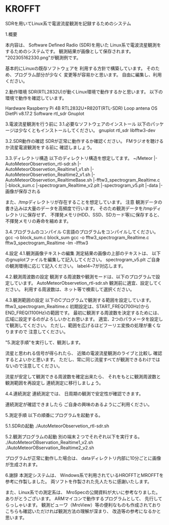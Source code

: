 # KROFFT
SDRを用いてLinux系で電波流星観測を記録するためのシステム

1.概要

本内容は、
Software Defined Radio (SDR)を用いた
Linux系で電波流星観測をするためのシステムです。
観測結果が画像として保存されます。
"202305162330.png"が観測例です。

基本的にLinuxの既存ソフトウェアを
利用する方針で構築しています。
そのため、プログラム部分が少なく
変更等が容易かと思います。
自由に編集し、利用ください。


2.動作環境
SDR(RTL2832U)が動くLinux環境で動作するかと思います。
以下の環境で動作を確認しています。

Hardware
	Raspberry Pi 4B
	RTL2832U+R820T(RTL-SDR)
	Loop antena
OS
	DietPi v8.17.2
Software
	rtl_sdr
	Gnuplot

3.電波流星観測を行う前に
3.1.必要なソフトウェアのインストール
以下のパッケージは少なくともインストールしてください。
gnuplot rtl_sdr libfftw3-dev

3.2.SDR動作の確認
SDRが正常に動作するか確認ください。
FMラジオを聴けるか流星電波観測をする前に
確認しましょう。

3.3.ディレクトリ構造
以下のディレクトリ構造を想定してます。
~/Meteor
  |-AutoMeteorObservetion_rtl-sdr.sh
  |-AutoMeteorObservetion_Realtime1_v1.sh
  |-AutoMeteorObservetion_Realtime2_v1.sh
  |-AutoMeteorObservetion_RealtimeBase.sh
  |-fftw3_spectrogram_Realtime.c
  |-block_sum.c
  |-spectrogram_Realtime_v2.plt
  |-spectrogram_v5.plt
  |-data
     |-画像が保存される

また、/tmpディレクトリが存在することを想定しています。
注意
観測データの書き込みは大量のデータを高頻度で行います。
そのため観測データを/tmpディレクトリに保存せず、
不揮発メモリ(HDD、SSD、SDカード等)に保存すると、
不揮発メモリの寿命を縮めます。

3.4.プログラムのコンパイル
C言語のプログラムをコンパイルしてください。
gcc -o block_sum.c block_sum
gcc -o fftw3_spectrogram_Realtime.c fftw3_spectrogram_Realtime -lm -lfftw3

4.設定
4.1.観測画像テキストの編集
測定結果の画像の上部のテキストは、
以下のgnuplotファイルを編集して記入してください。
spectrogram_v5.plt
ご自身の観測環境に応じて記入ください。
label4~7が対応します。

4.2.観測周波数の設定
観測する周波数や観測モードは、以下のプログラムで設定しています。
AutoMeteorObservetion_rtl-sdr.sh
観測前に適宜、設定してください。
利用する周波数は、ネット等で検索して選択ください。

4.3.観測範囲の設定
以下のCプログラムで観測する範囲を設定しています。
fftw3_spectrogram_Realtime.c
初期設定は、START_FREQ(700Hz)からEND_FREQ(1100Hz)の範囲です。
最初に観測する周波数を決定するためには、
広域に設定するのがよろしいかとお思います。
適宜、2つのパラメータを設定して観測してください。
ただし、範囲を広げるほどフーリエ変換の処理が重くなりますので
注意してください。

"5.測定手順"を実行して、観測します。

流星と思われる信号が得られたら、
近隣の電波流星観測のライブと比較し
確認するとよいかと思います。
ただし、常に同じ流星すべてが観測できるわけではないので注意してください。

流星が安定して観測できる周波数を確定出来たら、
それをもとに観測周波数と観測範囲を再設定し
連続測定に移行しましょう。

4.4.連続測定
連続測定では、
日周期の観測で安定性が確認できます。

連続測定が確認できましたら
ご自身の興味のあるようにご利用ください。

5.測定手順
以下の順番にプログラムを起動する。

5.1.SDRの起動
./AutoMeteorObservetion_rtl-sdr.sh

5.2.観測プログラムの起動
別の端末２つでそれぞれ以下を実行する。
./AutoMeteorOBservation_Realtime1_v2.sh
./AutoMeteorOBservation_Realtime2_v2.sh

プログラムが正常に動作した場合は、
dataディレクトリ内部に10分ごとに画像が生成されます。

6.謝辞
本測定システムは、
Windows系で利用されているHROFFTとMROFFTを
参考に作製しました。
両ソフトを作製された先人たちに感謝いたします。

また、Linux系での測定系は、
MroSpecの公開資料が大いに参考なりました。
ありがとうございます。
ARMマイコンで動作するプログラムとして、
先行してらっしゃいます。
観測ビューワ（MroView）等の便利なものも作成されており
こちらも確認いただければ観測方法の理解が深まり、
改造等の参考になるかと思います。

